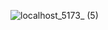 
![localhost_5173_ (5)](https://github.com/user-attachments/assets/d72c2782-b1ab-4892-be3d-df2685636033)
